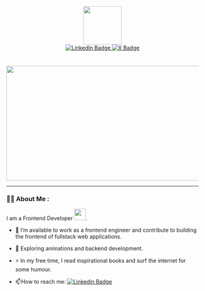   <div id="header" align="center">
    <img src="https://media.giphy.com/media/M9gbBd9nbDrOTu1Mqx/giphy.gif" width="100"/>
  </div>
  <div id="badges" align="center">
    <a href="www.linkedin.com/in/ogunsanwo-david-399817238">
      <img src="https://img.shields.io/badge/LinkedIn-blue?style=for-the-badge&logo=linkedin&logoColor=white" alt="LinkedIn Badge"/>
    </a>
    <a href="www.x.com/00xdave">
      <img src="https://img.shields.io/badge/X-black?style=for-the-badge&logo=X&logoColor=white" alt="X Badge"/>
    </a>
  </div>
  
  <img src="https://komarev.com/ghpvc/?username=ogunsanwodavid&style=flat-square&color=blue" align="center" alt=""/>

  <h1 align="center>
  hey there
  <img src="https://media.giphy.com/media/hvRJCLFzcasrR4ia7z/giphy.gif" width="30px"/>
</h1>

<div align="center">
  <img src="https://media.giphy.com/media/dWesBcTLavkZuG35MI/giphy.gif" width="600" height="300"/>
</div>

---

### :man_technologist: About Me :

I am a Frontend Developer <img src="https://media.giphy.com/media/WUlplcMpOCEmTGBtBW/giphy.gif" width="30">.

- :telescope: I’m available to work as a frontend engineer and contribute to building the frontend of fullstack web applications.

- :seedling: Exploring animations and backend development.

- :zap: In my free time, I read inspirational books and surf the internet for some humour.

- :mailbox:How to reach me: [![Linkedin Badge](https://img.shields.io/badge/-kakbar-blue?style=flat&logo=Linkedin&logoColor=white)](www.linkedin.com/in/ogunsanwo-david-399817238)
